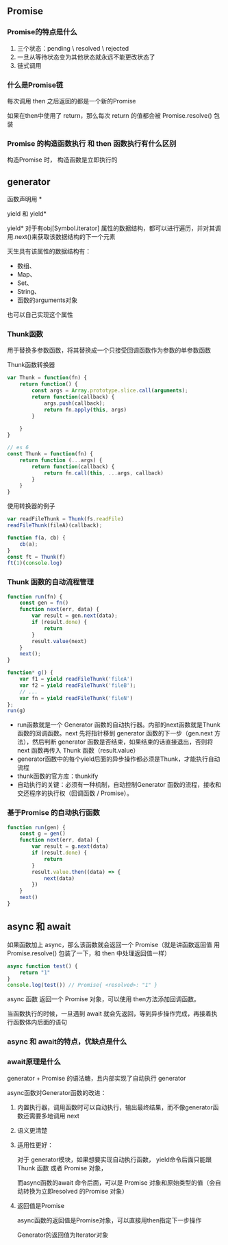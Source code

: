 ## Promise

### Promise的特点是什么

1. 三个状态：pending \ resolved \ rejected
2. 一旦从等待状态变为其他状态就永远不能更改状态了
3. 链式调用

### 什么是Promise链

每次调用 then 之后返回的都是一个新的Promise

如果在then中使用了 return，那么每次 return 的值都会被 Promise.resolve() 包装

### Promise 的构造函数执行 和 then 函数执行有什么区别

构造Promise  时， 构造函数是立即执行的

## generator

函数声明用 *

yield 和 yield*

yield* 对于有obj[Symbol.iterator] 属性的数据结构，都可以进行遍历，并对其调用.next()来获取该数据结构的下一个元素

天生具有该属性的数据结构有：

- 数组、
- Map、
- Set、
- String、
- 函数的arguments对象

也可以自己实现这个属性

### Thunk函数

用于替换多参数函数，将其替换成一个只接受回调函数作为参数的单参数函数

Thunk函数转换器

```javascript
var Thunk = function(fn) {
    return function() {
		const args = Array.prototype.slice.call(arguments);
        return function(callback) {
            args.push(callback);
            return fn.apply(this, args)
        }
        
    }
}

// es 6
const Thunk = function(fn) {
	return function (...args) {
		return function(callback) {
            return fn.call(this, ...args, callback)
		}
    }
}
```

使用转换器的例子

```javascript
var readFileThunk = Thunk(fs.readFile)
readFileThunk(fileA)(callback);

function f(a, cb) {
    cb(a);
} 
const ft = Thunk(f)
ft(1)(console.log)
```

### Thunk 函数的自动流程管理

```javascript
function run(fn) {
	const gen = fn()
    function next(err, data) {
        var result = gen.next(data);
        if (result.done) {
            return
        }
        result.value(next)
    }
    next();
}

function* g() {
    var f1 = yield readFileThunk('fileA')
    var f2 = yield readFileThunk('fileB');
    // ...
    var fn = yield readFileThunk('fileN')
};
run(g)
```

- run函数就是一个 Generator  函数的自动执行器。内部的next函数就是Thunk 函数的回调函数。next 先将指针移到 generator 函数的下一步（gen.next 方法），然后判断 generator 函数是否结束，如果结束的话直接退出，否则将 next 函数再传入 Thunk 函数（result.value）
- generator函数中的每个yield后面的异步操作都必须是Thunk，才能执行自动流程
- thunk函数的官方库：thunkify
- 自动执行的关键：必须有一种机制，自动控制Generator 函数的流程，接收和交还程序的执行权（回调函数 / Promise）。

### 基于Promise 的自动执行函数

```javascript
function run(gen) {
    const g = gen()
    function next(err, data) {
        var result = g.next(data)
        if (result.done) {
            return
        }
        result.value.then((data) => {
            next(data)
		})
	}
    next()
}
```



## async 和 await

如果函数加上 async，那么该函数就会返回一个 Promise（就是讲函数返回值 用 Promise.resolve() 包装了一下，和 then 中处理返回值一样）

```javascript
async function test() {
    return "1"
}
console.log(test()) // Promise{ <resolved>: "1" }
```

async 函数 返回一个 Promise 对象，可以使用 then方法添加回调函数。

当函数执行的时候，一旦遇到 await 就会先返回，等到异步操作完成，再接着执行函数体内后面的语句

### async 和 await的特点，优缺点是什么

### await原理是什么

generator + Promise 的语法糖，且内部实现了自动执行 generator

async函数对Generator函数的改进：

1. 内置执行器，调用函数时可以自动执行，输出最终结果，而不像generator函数还需要多地调用 next

2. 语义更清楚

3. 适用性更好：

   对于 generator模块，如果想要实现自动执行函数， yield命令后面只能跟 Thunk 函数 或者 Promise 对象，

   而async函数的await 命令后面，可以是 Promise 对象和原始类型的值（会自动转换为立即resolved 的Promise 对象）

4. 返回值是Promise

   async函数的返回值是Promise对象，可以直接用then指定下一步操作

   Generator的返回值为Iterator对象